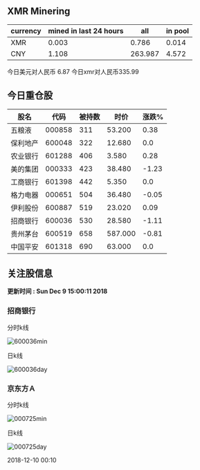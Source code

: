 ## XMR Minering

|currency|mined in last 24 hours|all|in pool|
|---|---|---|---|
|XMR|0.003|0.786|0.014|
|CNY|1.108|263.987|4.572|

今日美元对人民币 6.87	今日xmr对人民币335.99


## 今日重仓股 

|股名|代码|被持数|时价|涨跌%|
|---|---|---|---|---|
|五粮液|000858|311|53.200|0.38|
|保利地产|600048|322|12.680|0.0|
|农业银行|601288|406|3.580|0.28|
|美的集团|000333|423|38.480|-1.23|
|工商银行|601398|442|5.350|0.0|
|格力电器|000651|504|36.480|-0.05|
|伊利股份|600887|519|23.020|0.09|
|招商银行|600036|530|28.580|-1.11|
|贵州茅台|600519|658|587.000|-0.81|
|中国平安|601318|690|63.000|0.0|

## 关注股信息
**更新时间 : Sun Dec  9 15:00:11 2018**
### 招商银行 
分时k线

![600036min](http://image.sinajs.cn/newchart/min/n/sh600036.gif)

日k线

![600036day](http://image.sinajs.cn/newchart/daily/n/sh600036.gif)

### 京东方Ａ 
分时k线

![000725min](http://image.sinajs.cn/newchart/min/n/sz000725.gif)

日k线

![000725day](http://image.sinajs.cn/newchart/daily/n/sz000725.gif)

2018-12-10 00:10